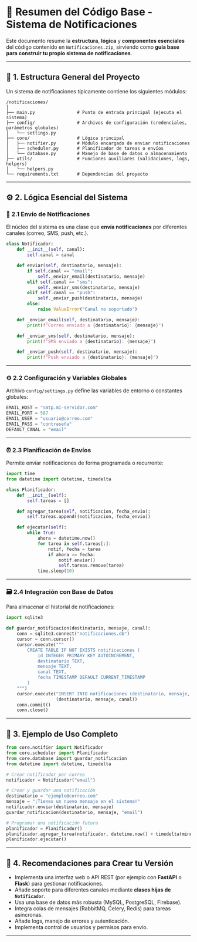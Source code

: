 
# 📨 Resumen del Código Base - Sistema de Notificaciones

Este documento resume la **estructura**, **lógica** y **componentes esenciales** del código contenido en `Notificaciones.zip`,
sirviendo como **guía base para construir tu propio sistema de notificaciones**.

---

## 📁 1. Estructura General del Proyecto

Un sistema de notificaciones típicamente contiene los siguientes módulos:

```plaintext
/notificaciones/
│
├── main.py                # Punto de entrada principal (ejecuta el sistema)
├── config/                # Archivos de configuración (credenciales, parámetros globales)
│   └── settings.py
├── core/                  # Lógica principal
│   ├── notifier.py        # Módulo encargado de enviar notificaciones
│   ├── scheduler.py       # Planificador de tareas o envíos
│   └── database.py        # Manejo de base de datos o almacenamiento
├── utils/                 # Funciones auxiliares (validaciones, logs, helpers)
│   └── helpers.py
└── requirements.txt       # Dependencias del proyecto
```

---

## ⚙️ 2. Lógica Esencial del Sistema

### 🔔 2.1 Envío de Notificaciones

El núcleo del sistema es una clase que **envía notificaciones** por diferentes canales (correo, SMS, push, etc.).

```python
class Notificador:
    def __init__(self, canal):
        self.canal = canal

    def enviar(self, destinatario, mensaje):
        if self.canal == "email":
            self._enviar_email(destinatario, mensaje)
        elif self.canal == "sms":
            self._enviar_sms(destinatario, mensaje)
        elif self.canal == "push":
            self._enviar_push(destinatario, mensaje)
        else:
            raise ValueError("Canal no soportado")

    def _enviar_email(self, destinatario, mensaje):
        print(f"Correo enviado a {destinatario}: {mensaje}")

    def _enviar_sms(self, destinatario, mensaje):
        print(f"SMS enviado a {destinatario}: {mensaje}")

    def _enviar_push(self, destinatario, mensaje):
        print(f"Push enviado a {destinatario}: {mensaje}")
```

---

### ⚙️ 2.2 Configuración y Variables Globales

Archivo `config/settings.py` define las variables de entorno o constantes globales:

```python
EMAIL_HOST = "smtp.mi-servidor.com"
EMAIL_PORT = 587
EMAIL_USER = "usuario@correo.com"
EMAIL_PASS = "contraseña"
DEFAULT_CANAL = "email"
```

---

### ⏰ 2.3 Planificación de Envíos

Permite enviar notificaciones de forma programada o recurrente:

```python
import time
from datetime import datetime, timedelta

class Planificador:
    def __init__(self):
        self.tareas = []

    def agregar_tarea(self, notificacion, fecha_envio):
        self.tareas.append((notificacion, fecha_envio))

    def ejecutar(self):
        while True:
            ahora = datetime.now()
            for tarea in self.tareas[:]:
                notif, fecha = tarea
                if ahora >= fecha:
                    notif.enviar()
                    self.tareas.remove(tarea)
            time.sleep(10)
```

---

### 🗃️ 2.4 Integración con Base de Datos

Para almacenar el historial de notificaciones:

```python
import sqlite3

def guardar_notificacion(destinatario, mensaje, canal):
    conn = sqlite3.connect("notificaciones.db")
    cursor = conn.cursor()
    cursor.execute("""
        CREATE TABLE IF NOT EXISTS notificaciones (
            id INTEGER PRIMARY KEY AUTOINCREMENT,
            destinatario TEXT,
            mensaje TEXT,
            canal TEXT,
            fecha TIMESTAMP DEFAULT CURRENT_TIMESTAMP
        )
    """)
    cursor.execute("INSERT INTO notificaciones (destinatario, mensaje, canal) VALUES (?, ?, ?)", 
                   (destinatario, mensaje, canal))
    conn.commit()
    conn.close()
```

---

## 🚀 3. Ejemplo de Uso Completo

```python
from core.notifier import Notificador
from core.scheduler import Planificador
from core.database import guardar_notificacion
from datetime import datetime, timedelta

# Crear notificador por correo
notificador = Notificador("email")

# Crear y guardar una notificación
destinatario = "ejemplo@correo.com"
mensaje = "¡Tienes un nuevo mensaje en el sistema!"
notificador.enviar(destinatario, mensaje)
guardar_notificacion(destinatario, mensaje, "email")

# Programar una notificación futura
planificador = Planificador()
planificador.agregar_tarea(notificador, datetime.now() + timedelta(minutes=5))
planificador.ejecutar()
```

---

## 🧩 4. Recomendaciones para Crear tu Versión

- Implementa una interfaz web o API REST (por ejemplo con **FastAPI** o **Flask**) para gestionar notificaciones.  
- Añade soporte para diferentes canales mediante **clases hijas de `Notificador`**.  
- Usa una base de datos más robusta (MySQL, PostgreSQL, Firebase).  
- Integra colas de mensajes (RabbitMQ, Celery, Redis) para tareas asíncronas.  
- Añade logs, manejo de errores y autenticación.  
- Implementa control de usuarios y permisos para envío.  

---

